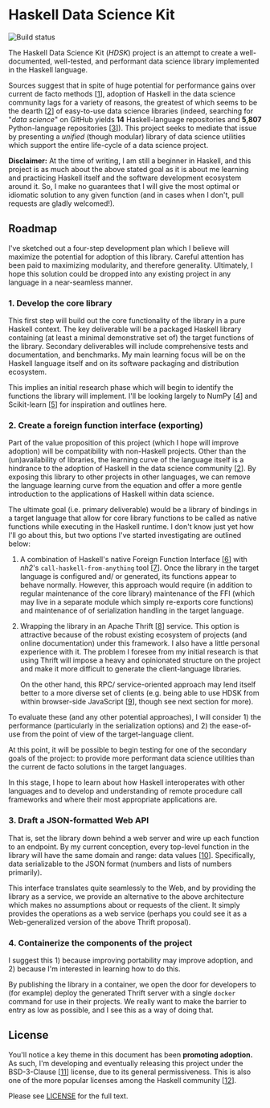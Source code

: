 # Haskell Data Science Kit

![Build status](https://travis-ci.org/wbadart/hdsk.svg?branch=master)

The Haskell Data Science Kit (*HDSK*) project is an attempt to create a
well-documented, well-tested, and performant data science library implemented
in the Haskell language.

Sources suggest that in spite of huge potential for performance gains over
current de facto methods [[1]], adoption of Haskell in the data science
community lags for a variety of reasons, the greatest of which seems to be the
dearth [[2]] of easy-to-use data science libraries (indeed, searching for
"*data science*" on GitHub yields **14** Haskell-language repositories and
**5,807** Python-language repositories [[3]]). This project seeks to mediate
that issue by presenting a *unified* (though modular) library of data science
utilities which support the entire life-cycle of a data science project.

**Disclaimer:** At the time of writing, I am still a beginner in Haskell, and
this project is as much about the above stated goal as it is about me learning
and practicing Haskell itself and the software development ecosystem around it.
So, I make no guarantees that I will give the most optimal or idiomatic
solution to any given function (and in cases when I don't, pull requests are
gladly welcomed!).

[1]: https://izbicki.me/blog/hlearn-cross-validates-400x-faster-than-weka
[2]: https://www.linkedin.com/pulse/haskell-data-science-good-bad-ugly-tom-hutchins
[3]: https://github.com/search?q=data+science+language%3AHaskell&type=Repositories


## Roadmap

I've sketched out a four-step development plan which I believe will maximize
the potential for adoption of this library. Careful attention has been paid to
maximizing modularity, and therefore generality. Ultimately, I hope this
solution could be dropped into any existing project in any language in a
near-seamless manner.

### 1. Develop the core library

This first step will build out the core functionality of the library in a pure
Haskell context. The key deliverable will be a packaged Haskell library
containing (at least a minimal demonstrative set of) the target functions of
the library. Secondary deliverables will include comprehensive tests and
documentation, and benchmarks. My main learning focus will be on the Haskell
language itself and on its software packaging and distribution ecosystem.

This implies an initial research phase which will begin to identify the
functions the library will implement. I'll be looking largely to NumPy [[4]] and
Scikit-learn [[5]] for inspiration and outlines here.

[4]: https://numpy.org
[5]: https://scikit-learn.org

### 2. Create a foreign function interface (exporting)

Part of the value proposition of this project (which I hope will improve
adoption) will be compatibility with non-Haskell projects. Other than the
(un)availability of libraries, the learning curve of the language itself is a
hindrance to the adoption of Haskell in the data science community [[2]].
By exposing this library to other projects in other languages, we can remove
the language learning curve from the equation and offer a more gentle
introduction to the applications of Haskell within data science.

The ultimate goal (i.e. primary deliverable) would be a library of bindings in
a target language that allow for core library functions to be called as native
functions while executing in the Haskell runtime. I don't know just yet how
I'll go about this, but two options I've started investigating are outlined
below:

1. A combination of Haskell's native Foreign Function Interface [[6]] with
   *nh2*'s `call-haskell-from-anything` tool [[7]]. Once the library in the
   target language is configured and/ or generated, its functions appear to
   behave normally. However, this approach would require (in addition to
   regular maintenance of the core library) maintenance of the FFI (which may
   live in a separate module which simply re-exports core functions) and
   maintenance of of serialization handling in the target language.

2. Wrapping the library in an Apache Thrift [[8]] service. This option is
   attractive because of the robust existing ecosystem of projects (and online
   documentation) under this framework. I also have a little personal
   experience with it. The problem I foresee from my initial research is that
   using Thrift will impose a heavy and opinionated structure on the project
   and make it more difficult to generate the client-language libraries.

   On the other hand, this RPC/ service-oriented approach may lend itself
   better to a more diverse set of clients (e.g. being able to use HDSK from
   within browser-side JavaScript [[9]], though see next section for more).

To evaluate these (and any other potential approaches), I will consider 1) the
performance (particularly in the serialization options) and 2) the ease-of-use
from the point of view of the target-language client.

At this point, it will be possible to begin testing for one of the secondary
goals of the project: to provide more performant data science utilities than
the current de facto solutions in the target languages.

In this stage, I hope to learn about how Haskell interoperates with other languages and to develop and understanding of remote procedure call frameworks and where their most appropriate applications are.

[6]: https://wiki.haskell.org/Foreign_Function_Interface
[7]: https://github.com/nh2/call-haskell-from-anything
[8]: https://thrift.apache.org
[9]: https://thrift.apache.org/lib/js

### 3. Draft a JSON-formatted Web API

That is, set the library down behind a web server and wire up each function to
an endpoint. By my current conception, every top-level function in the library
will have the same domain and range: data values [[10]]. Specifically, data
serializable to the JSON format (numbers and lists of numbers primarily).

This interface translates quite seamlessly to the Web, and by providing the
library as a service, we provide an alternative to the above architecture which
makes no assumptions about or requests of the client. It simply provides the
operations as a web service (perhaps you could see it as a Web-generalized
version of the above Thrift proposal).

[10]: https://youtu.be/-6BsiVyC1kM?t=8m6s

### 4. Containerize the components of the project

I suggest this 1) because improving portability may improve adoption, and 2)
because I'm interested in learning how to do this.

By publishing the library in a container, we open the door for developers to
(for example) deploy the generated Thrift server with a single `docker` command
for use in their projects. We really want to make the barrier to entry as low
as possible, and I see this as a way of doing that.


## License

You'll notice a key theme in this document has been **promoting adoption.** As
such, I'm developing and eventually releasing this project under the
BSD-3-Clause [[11]] license, due to its general permissiveness. This is also
one of the more popular licenses among the Haskell community [[12]].

Please see [LICENSE](./LICENSE) for the full text.

[11]: https://opensource.org/licenses/BSD-3-Clause
[12]: https://wiki.haskell.org/How_to_write_a_Haskell_program
